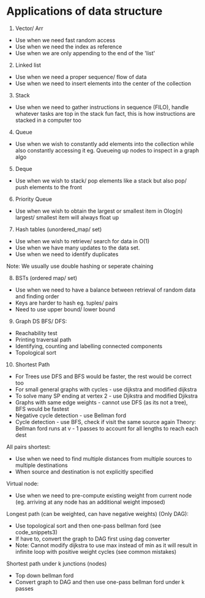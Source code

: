 # Applications of data structure 

1. Vector/ Arr
- Use when we need fast random access 
- Use when we need the index as reference 
- Use when we are only appending to the end of the 'list'



2. Linked list 
- Use when we need a proper sequence/ flow of data 
- Use when we need to insert elements into the center of the collection


3. Stack 
- Use when we need to gather instructions in sequence (FILO), handle whatever tasks are top in the stack
	fun fact, this is how instructions are stacked in a computer too



4. Queue 
- Use when we wish to constantly add elements into the collection while also constantly accessing it
	eg. Queueing up nodes to inspect in a graph algo 



5. Deque 
- Use when we wish to stack/ pop elements like a stack but also pop/ push elements to the front


6. Priority Queue 
- Use when we wish to obtain the largest or smallest item in Olog(n)
	largest/ smallest item will always float up

7. Hash tables (unordered_map/ set)
- Use when we wish to retrieve/ search for data in O(1)
- Use when we have many updates to the data set. 
- Use when we need to identify duplicates 

Note: We usually use double hashing or seperate chaining 


8. BSTs (ordered map/ set)
- Use when we need to have a balance between retrieval of random data and finding order
- Keys are harder to hash eg. tuples/ pairs 
- Need to use upper bound/ lower bound 


9. Graph DS
BFS/ DFS: 
- Reachability test
- Printing traversal path
- Identifying, counting and labelling connected components 
- Topological sort 



10. Shortest Path
- For Trees use DFS and BFS would be faster, the rest would be correct too 
- For small general graphs with cycles - use dijkstra and modified dijkstra 
- To solve many SP ending at vertex 2 - use Djikstra and modified Djikstra 
- Graphs with same edge weights - cannot use DFS (as its not a tree), BFS would be fastest 
- Negative cycle detection - use Bellman ford 
- Cycle detection - use BFS, check if visit the same source again 
Theory: 
Bellman ford runs at v - 1 passes to account for all lengths to reach each dest

All pairs shortest: 
- Use when we need to find multiple distances from multiple sources to multiple destinations 
- When source and destination is not explicitly specified

Virtual node: 
- Use when we need to pre-compute existing weight from current node (eg. arriving at any node has an additional weight imposed)

Longest path (can be weighted, can have negative weights) (Only DAG): 
- Use topological sort and then one-pass bellman ford (see code_snippets3)
- If have to, convert the graph to DAG first using dag converter
- Note: Cannot modify dijkstra to use max instead of min as it will result in infinite loop with positive weight cycles (see common mistakes)

Shortest path under k junctions (nodes)
- Top down bellman ford
- Convert graph to DAG and then use one-pass bellman ford under k passes

